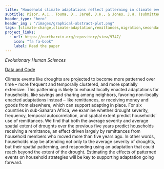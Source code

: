 ```yaml
---
title: "Household climate adaptations reflect patterning in climate events"
subtitle: Pisor, A.C., Touma, D., Jared, J.H., & Jones, J.H. (submitted)
header_type: "hero"
header_img : "/images/graphical-abstract-plot.png"
tags: [climate-change,climate-adaptation,remittances,migration,secondary-data,subsaharan-africa]
project_links:
  - url: https://eartharxiv.org/repository/view/9747/
    icon: "fa fa-book"
    label: Read the paper
---
```

*Evolutionary Human Sciences*

<i class="fa-solid fa-database"></i><a href="https://github.com/annethro/remittances/" class="btn">Data and Code</a>

Climate events like droughts are projected to become more patterned over time – more frequent and temporally clustered, and more spatially extensive. This patterning is likely to exhaust locally enacted adaptations for households, like savings and sharing among neighbors, favoring non-locally enacted adaptations instead – like remittances, or receiving money and goods from elsewhere, which can support adapting in place. For six countries in sub-Saharan Africa, we examine whether drought severity, frequency, temporal autocorrelation, and spatial extent predict households’ use of remittances. We find that both the average severity and average spatial extent of droughts over the previous five years predict households receiving a remittance, an effect driven largely by remittances from household members who moved more than five years ago. In other words, households may be attending not only to the average severity of droughts, but their spatial patterning, and responding using an adaptation that could reach beyond the extent of the drought. Estimating the effects of patterned events on household strategies will be key to supporting adaptation going forward.
